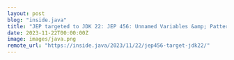 ```yaml
---
layout: post
blog: "inside.java"
title: "JEP targeted to JDK 22: JEP 456: Unnamed Variables &amp; Patterns"
date: 2023-11-22T00:00:00Z
image: images/java.png
remote_url: "https://inside.java/2023/11/22/jep456-target-jdk22/"
---
```

